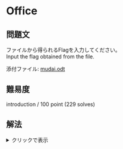 # Office

## 問題文

ファイルから得られるFlagを入力してください。  
Input the flag obtained from the file.

添付ファイル: [mudai.odt](./mudai.odt)

## 難易度

introduction / 100 point (229 solves)

## 解法

<details>

<summary>クリックで表示</summary>


[OpenDocument（ODT）形式](https://support.microsoft.com/ja-jp/office/opendocument-%E3%83%86%E3%82%AD%E3%82%B9%E3%83%88-odt-%E5%BD%A2%E5%BC%8F%E3%81%A8-word-docx-%E5%BD%A2%E5%BC%8F%E3%81%AE%E7%9B%B8%E9%81%95%E7%82%B9-d9d51a92-56d1-4794-8b68-5efb57aebfdc)は文書ファイルの一つです。Wordなどで開くことができます。しかし、ただ開いてもFlagは掲載されていません。

出題意図は、よくわからないファイルに行き当たったときには検索またはテストして何者かを理解してほしい、ということです。仮にテストの方法を知らなくても、検索すれば簡単に対処方法がわかります。  
文書ファイルによくあることですが、ODTファイルも複数のファイルを圧縮して1つのファイルのように見せています。そこで、zipファイルとして解凍すると、Thumbnailsというフォルダに `thumbnail.png` という画像が入っていることがわかります。この画像にFlagが掲載されています。

![](./thumbnail.png)

**Diver24{World Ocean Day}**

これは、ODTファイルを作成した後で内部の文書データ部分のみを編集することで作成できます。

</details>